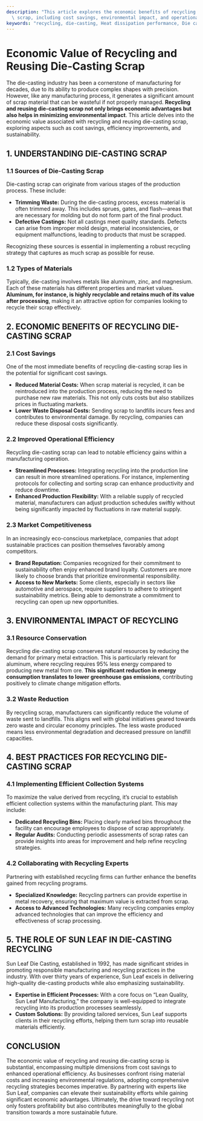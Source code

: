```yaml
---
description: "This article explores the economic benefits of recycling and reusing die-casting\
  \ scrap, including cost savings, environmental impact, and operational efficiency."
keywords: "recycling, die-casting, Heat dissipation performance, Die casting process"
---
```

# Economic Value of Recycling and Reusing Die-Casting Scrap

The die-casting industry has been a cornerstone of manufacturing for decades, due to its ability to produce complex shapes with precision. However, like any manufacturing process, it generates a significant amount of scrap material that can be wasteful if not properly managed. **Recycling and reusing die-casting scrap not only brings economic advantages but also helps in minimizing environmental impact**. This article delves into the economic value associated with recycling and reusing die-casting scrap, exploring aspects such as cost savings, efficiency improvements, and sustainability.

## 1. UNDERSTANDING DIE-CASTING SCRAP

### 1.1 Sources of Die-Casting Scrap

Die-casting scrap can originate from various stages of the production process. These include:

- **Trimming Waste:** During the die-casting process, excess material is often trimmed away. This includes sprues, gates, and flash—areas that are necessary for molding but do not form part of the final product.
- **Defective Castings:** Not all castings meet quality standards. Defects can arise from improper mold design, material inconsistencies, or equipment malfunctions, leading to products that must be scrapped.

Recognizing these sources is essential in implementing a robust recycling strategy that captures as much scrap as possible for reuse.

### 1.2 Types of Materials

Typically, die-casting involves metals like aluminum, zinc, and magnesium. Each of these materials has different properties and market values. **Aluminum, for instance, is highly recyclable and retains much of its value after processing**, making it an attractive option for companies looking to recycle their scrap effectively.

## 2. ECONOMIC BENEFITS OF RECYCLING DIE-CASTING SCRAP

### 2.1 Cost Savings

One of the most immediate benefits of recycling die-casting scrap lies in the potential for significant cost savings. 

- **Reduced Material Costs:** When scrap material is recycled, it can be reintroduced into the production process, reducing the need to purchase new raw materials. This not only cuts costs but also stabilizes prices in fluctuating markets.
- **Lower Waste Disposal Costs:** Sending scrap to landfills incurs fees and contributes to environmental damage. By recycling, companies can reduce these disposal costs significantly.

### 2.2 Improved Operational Efficiency

Recycling die-casting scrap can lead to notable efficiency gains within a manufacturing operation.

- **Streamlined Processes:** Integrating recycling into the production line can result in more streamlined operations. For instance, implementing protocols for collecting and sorting scrap can enhance productivity and reduce downtime.
- **Enhanced Production Flexibility:** With a reliable supply of recycled material, manufacturers can adjust production schedules swiftly without being significantly impacted by fluctuations in raw material supply.

### 2.3 Market Competitiveness

In an increasingly eco-conscious marketplace, companies that adopt sustainable practices can position themselves favorably among competitors.

- **Brand Reputation:** Companies recognized for their commitment to sustainability often enjoy enhanced brand loyalty. Customers are more likely to choose brands that prioritize environmental responsibility.
- **Access to New Markets:** Some clients, especially in sectors like automotive and aerospace, require suppliers to adhere to stringent sustainability metrics. Being able to demonstrate a commitment to recycling can open up new opportunities.

## 3. ENVIRONMENTAL IMPACT OF RECYCLING

### 3.1 Resource Conservation

Recycling die-casting scrap conserves natural resources by reducing the demand for primary metal extraction. This is particularly relevant for aluminum, where recycling requires 95% less energy compared to producing new metal from ore. **This significant reduction in energy consumption translates to lower greenhouse gas emissions**, contributing positively to climate change mitigation efforts.

### 3.2 Waste Reduction

By recycling scrap, manufacturers can significantly reduce the volume of waste sent to landfills. This aligns well with global initiatives geared towards zero waste and circular economy principles. The less waste produced means less environmental degradation and decreased pressure on landfill capacities.

## 4. BEST PRACTICES FOR RECYCLING DIE-CASTING SCRAP

### 4.1 Implementing Efficient Collection Systems

To maximize the value derived from recycling, it’s crucial to establish efficient collection systems within the manufacturing plant. This may include:

- **Dedicated Recycling Bins:** Placing clearly marked bins throughout the facility can encourage employees to dispose of scrap appropriately.
- **Regular Audits:** Conducting periodic assessments of scrap rates can provide insights into areas for improvement and help refine recycling strategies.

### 4.2 Collaborating with Recycling Experts

Partnering with established recycling firms can further enhance the benefits gained from recycling programs.

- **Specialized Knowledge:** Recycling partners can provide expertise in metal recovery, ensuring that maximum value is extracted from scrap.
- **Access to Advanced Technologies:** Many recycling companies employ advanced technologies that can improve the efficiency and effectiveness of scrap processing.

## 5. THE ROLE OF SUN LEAF IN DIE-CASTING RECYCLING

Sun Leaf Die Casting, established in 1992, has made significant strides in promoting responsible manufacturing and recycling practices in the industry. With over thirty years of experience, Sun Leaf excels in delivering high-quality die-casting products while also emphasizing sustainability.

- **Expertise in Efficient Processes:** With a core focus on “Lean Quality, Sun Leaf Manufacturing,” the company is well-equipped to integrate recycling into its production processes seamlessly.
- **Custom Solutions:** By providing tailored services, Sun Leaf supports clients in their recycling efforts, helping them turn scrap into reusable materials efficiently.

## CONCLUSION

The economic value of recycling and reusing die-casting scrap is substantial, encompassing multiple dimensions from cost savings to enhanced operational efficiency. As businesses confront rising material costs and increasing environmental regulations, adopting comprehensive recycling strategies becomes imperative. By partnering with experts like Sun Leaf, companies can elevate their sustainability efforts while gaining significant economic advantages. Ultimately, the drive toward recycling not only fosters profitability but also contributes meaningfully to the global transition towards a more sustainable future.
